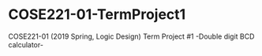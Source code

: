 # COSE221-01-TermProject1
COSE221-01 (2019 Spring, Logic Design) Term Project #1 -Double digit BCD calculator-
